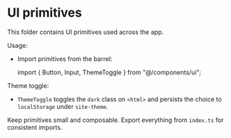 # UI primitives

This folder contains UI primitives used across the app.

Usage:

- Import primitives from the barrel:

  import { Button, Input, ThemeToggle } from "@/components/ui";

Theme toggle:

- `ThemeToggle` toggles the `dark` class on `<html>` and persists the choice to `localStorage` under `site-theme`.

Keep primitives small and composable. Export everything from `index.ts` for consistent imports.
